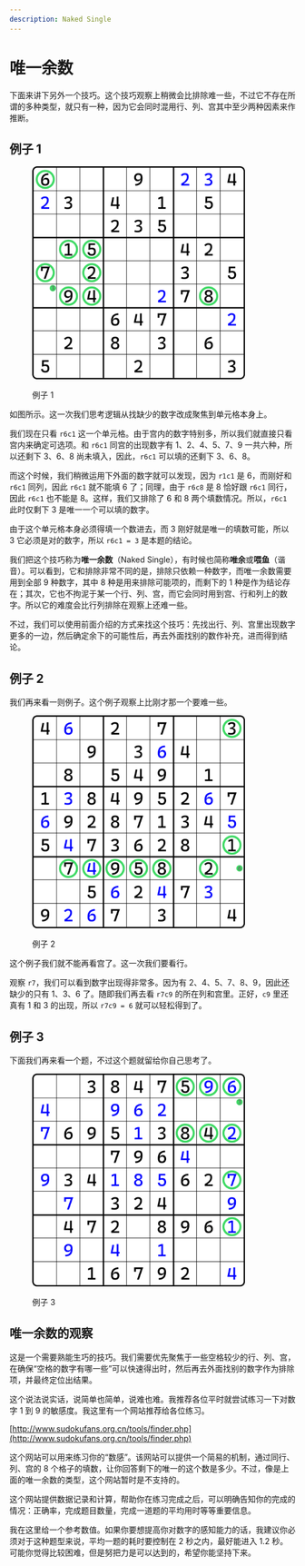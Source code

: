 ```yaml
---
description: Naked Single
---
```


# 唯一余数

下面来讲下另外一个技巧。这个技巧观察上稍微会比排除难一些，不过它不存在所谓的多种类型，就只有一种，因为它会同时混用行、列、宫其中至少两种因素来作推断。

## 例子 1 <a href="#example-1" id="example-1"></a>

<figure><img src="../.gitbook/assets/image (7) (1) (1) (1) (1) (1).png" alt="" width="375"><figcaption><p>例子 1</p></figcaption></figure>

如图所示。这一次我们思考逻辑从找缺少的数字改成聚焦到单元格本身上。

我们现在只看 `r6c1` 这一个单元格。由于宫内的数字特别多，所以我们就直接只看宫内来确定可选项。和 `r6c1` 同宫的出现数字有 1、2、4、5、7、9 一共六种，所以还剩下 3、6、8 尚未填入，因此，`r6c1` 可以填的还剩下 3、6、8。

而这个时候，我们稍微运用下外面的数字就可以发现，因为 `r1c1` 是 6，而刚好和 `r6c1` 同列，因此 `r6c1` 就不能填 6 了；同理，由于 `r6c8` 是 8 恰好跟 `r6c1` 同行，因此 `r6c1` 也不能是 8。这样，我们又排除了 6 和 8 两个填数情况。所以，`r6c1` 此时仅剩下 3 是唯一一个可以填的数字。

由于这个单元格本身必须得填一个数进去，而 3 刚好就是唯一的填数可能，所以 3 它必须是对的数字，所以 `r6c1 = 3` 是本题的结论。

我们把这个技巧称为**唯一余数**（Naked Single），有时候也简称**唯余**或**喂鱼**（谐音）。可以看到，它和排除非常不同的是，排除只依赖一种数字，而唯一余数需要用到全部 9 种数字，其中 8 种是用来排除可能项的，而剩下的 1 种是作为结论存在；其次，它也不拘泥于某一个行、列、宫，而它会同时用到宫、行和列上的数字。所以它的难度会比行列排除在观察上还难一些。

不过，我们可以使用前面介绍的方式来找这个技巧：先找出行、列、宫里出现数字更多的一边，然后确定余下的可能性后，再去外面找别的数作补充，进而得到结论。

## 例子 2 <a href="#example-2" id="example-2"></a>

我们再来看一则例子。这个例子观察上比刚才那一个要难一些。

<figure><img src="../.gitbook/assets/image (8) (1) (1) (1) (1) (1).png" alt="" width="375"><figcaption><p>例子 2</p></figcaption></figure>

这个例子我们就不能再看宫了。这一次我们要看行。

观察 `r7`，我们可以看到数字出现得非常多。因为有 2、4、5、7、8、9，因此还缺少的只有 1、3、6 了。随即我们再去看 `r7c9` 的所在列和宫里。正好，`c9` 里还真有 1 和 3 的出现，所以 `r7c9 = 6` 就可以轻松得到了。

## 例子 3 <a href="#example-3" id="example-3"></a>

下面我们再来看一个题，不过这个题就留给你自己思考了。

<figure><img src="../.gitbook/assets/image (9) (1) (1) (1).png" alt="" width="375"><figcaption><p>例子 3</p></figcaption></figure>

## 唯一余数的观察 <a href="#spotting-of-naked-single" id="spotting-of-naked-single"></a>

这是一个需要熟能生巧的技巧。我们需要优先聚焦于一些空格较少的行、列、宫，在确保“空格的数字有哪一些”可以快速得出时，然后再去外面找别的数字作为排除项，并最终定位出结果。

这个说法说实话，说简单也简单，说难也难。我推荐各位平时就尝试练习一下对数字 1 到 9 的敏感度。我这里有一个网站推荐给各位练习。

[http://www.sudokufans.org.cn/tools/finder.php](http://www.sudokufans.org.cn/tools/finder.php)

这个网站可以用来练习你的“数感”。该网站可以提供一个简易的机制，通过同行、列、宫的 8 个格子的填数，让你回答剩下的唯一的这个数是多少。不过，像是上面的唯一余数的类型，这个网站暂时是不支持的。

这个网站提供数据记录和计算，帮助你在练习完成之后，可以明确告知你的完成的情况：正确率，完成题目数量，完成一道题的平均用时等等重要信息。

我在这里给一个参考数值。如果你要想提高你对数字的感知能力的话，我建议你必须对于这种题型来说，平均一题的耗时要控制在 2 秒之内，最好能进入 1.2 秒。可能你觉得比较困难，但是努把力是可以达到的，希望你能坚持下来。
